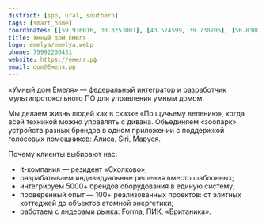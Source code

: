 ```yaml
---
district: [spb, ural, southern]
tags: [smart_home]
coordinates: [[59.936016, 30.3253001], [43.574599, 39.730706], [56.838011, 60.597474]]
title: Умный дом Емеля
logo: emelya/emelya.webp
phone: 79992200431
website: https://емеля.рф
email: dom@Емеля.рф
---
```


«Умный дом Емеля» — федеральный интегратор и разработчик мультипротокольного ПО для управления умным домом.

Мы делаем жизнь людей как в сказке «По щучьему велению», когда всей техникой можно управлять с дивана. Объединяем «зоопарк» устройств разных брендов в одном приложении с поддержкой голосовых помощников: Алиса, Siri, Маруся.

Почему клиенты выбирают нас:
* it-компания — резидент «Сколково»;
* разрабатываем индивидуальные решения вместо шаблонных;
* интегрируем 5000+ брендов оборудования в единую систему;
* проверенный опыт — 100+ реализованных проектов: от элитных коттеджей до объектов атомной энергетики;
* работаем с лидерами рынка: Forma, ПИК, «Британика».
